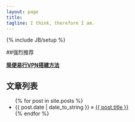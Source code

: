 ```yaml
---
layout: page
title: 
tagline: I think, therefore I am.
---
```

{% include JB/setup %}

##强烈推荐

**[简便易行VPN搭建方法](http://simongong.net/2015/09/%E6%90%AD%E5%BB%BAvpn%EF%BC%8C%E4%BD%8E%E4%BB%B7%E4%BA%AB%E7%94%A8%E8%87%AA%E5%B7%B1%E7%8B%AC%E4%BA%AB%E7%9A%84vpn/)**

## 文章列表


<ul class="posts">
  {% for post in site.posts %}
    <li><span>{{ post.date | date_to_string }}</span> &raquo; <a href="{{ BASE_PATH }}{{ post.url }}">{{ post.title }}</a></li>
  {% endfor %}
</ul>

